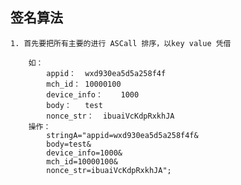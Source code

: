 ## 签名算法
	1. 首先要把所有主要的进行 ASCall 排序，以key value 凭借


```
	如： 
		appid：	wxd930ea5d5a258f4f
		mch_id：	10000100
		device_info：	1000
        body：	test
    	nonce_str：	ibuaiVcKdpRxkhJA
    操作：
        stringA="appid=wxd930ea5d5a258f4f&
        body=test&
        device_info=1000&
        mch_id=10000100&
        nonce_str=ibuaiVcKdpRxkhJA";
```





​	

